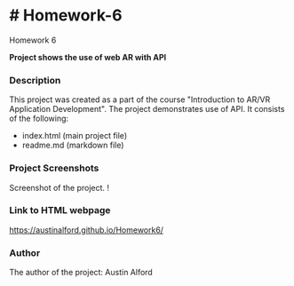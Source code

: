 # # Homework-6
Homework 6

**Project shows the use of web AR with API**


### **Description**
This project was created as a part of the course "Introduction to AR/VR Application Development". The project demonstrates use of API. It consists of the following:
- index.html (main project file) 
- readme.md (markdown file)

### **Project Screenshots**
Screenshot of the project.
!


### **Link to HTML webpage**
https://austinalford.github.io/Homework6/

### **Author**
The author of the project: Austin Alford
